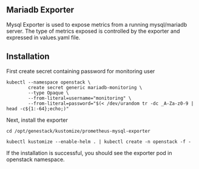 ## Mariadb Exporter

Mysql Exporter is used to expose metrics from a running mysql/mariadb server. The type of metrics exposed is controlled
by the exporter and expressed in values.yaml file.

## Installation

First create secret containing password for monitoring user
```
kubectl --namespace openstack \
        create secret generic mariadb-monitoring \
        --type Opaque \
        --from-literal=username="monitoring" \
        --from-literal=password="$(< /dev/urandom tr -dc _A-Za-z0-9 | head -c${1:-64};echo;)"
```

Next, install the exporter

```
cd /opt/genestack/kustomize/prometheus-mysql-exporter

kubectl kustomize --enable-helm . | kubectl create -n openstack -f -
```

If the installation is successful, you should see the exporter pod in openstack namespace.
